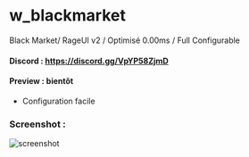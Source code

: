 # w_blackmarket
Black Market/ RageUI v2 / Optimisé 0.00ms / Full Configurable

#### Discord : https://discord.gg/VpYP58ZjmD

#### Preview : bientôt

- Configuration facile

### Screenshot :

![screenshot](https://cdn.discordapp.com/attachments/938819822144352316/973294848721440798/unknown.png?size=4096)
